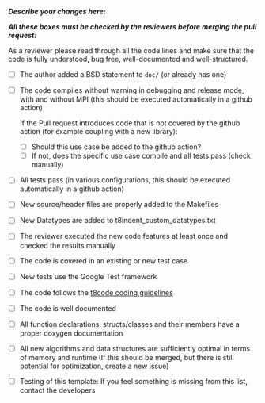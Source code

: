 **_Describe your changes here:_**



**_All these boxes must be checked by the reviewers before merging the pull request:_**

As a reviewer please read through all the code lines and make sure that the code is fully understood, bug free, well-documented and well-structured.

- [ ] The author added a BSD statement to `doc/` (or already has one)
- [ ] The code compiles without warning in debugging and release mode, with and without MPI (this should be executed automatically in a github action)

  If the Pull request introduces code that is not covered by the github action (for example coupling with a new library):
  - [ ] Should this use case be added to the github action?
  - [ ] If not, does the specific use case compile and all tests pass (check manually)

- [ ] All tests pass (in various configurations, this should be executed automatically in a github action)
- [ ] New source/header files are properly added to the Makefiles
- [ ] New Datatypes are added to t8indent_custom_datatypes.txt
- [ ] The reviewer executed the new code features at least once and checked the results manually
- [ ] The code is covered in an existing or new test case
- [ ] New tests use the Google Test framework
- [ ] The code follows the [t8code coding guidelines](https://github.com/holke/t8code/wiki/Coding-Guideline)
- [ ] The code is well documented
- [ ] All function declarations, structs/classes and their members have a proper doxygen documentation
- [ ] All new algorithms and data structures are sufficiently optimal in terms of memory and runtime (If this should be merged, but there is still potential for optimization, create a new issue)
- [ ] Testing of this template: If you feel something is missing from this list, contact the developers
